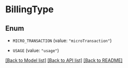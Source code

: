 # BillingType

## Enum


* `MICRO_TRANSACTION` (value: `"microTransaction"`)

* `USAGE` (value: `"usage"`)


[[Back to Model list]](../README.md#documentation-for-models) [[Back to API list]](../README.md#documentation-for-api-endpoints) [[Back to README]](../README.md)


